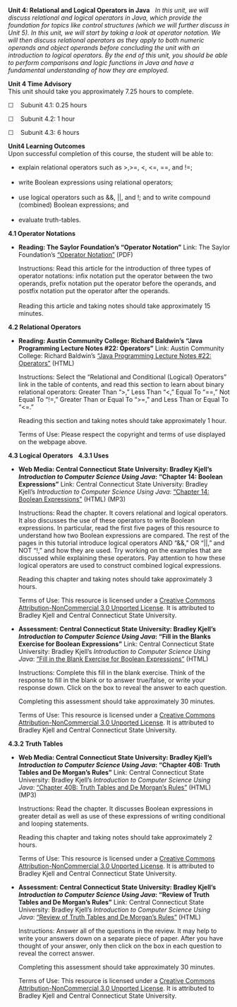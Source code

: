 **Unit 4: Relational and Logical Operators in Java** <span
id="4"></span> 
*In this unit, we will discuss relational and logical operators in Java,
which provide the foundation for topics like control structures (which
we will further discuss in Unit 5). In this unit, we will start by
taking a look at operator notation. We will then discuss relational
operators as they apply to both numeric operands and object operands
before concluding the unit with an introduction to logical operators. By
the end of this unit, you should be able to perform comparisons and
logic functions in Java and have a fundamental understanding of how they
are employed.*

**Unit 4 Time Advisory**  
This unit should take you approximately 7.25 hours to complete.  
  
 ☐    Subunit 4.1: 0.25 hours  
  
 ☐    Subunit 4.2: 1 hour  
  
 ☐    Subunit 4.3: 6 hours

**Unit4 Learning Outcomes**  
Upon successful completion of this course, the student will be able to:
-   explain relational operators such as \>,\>=, \<, \<=, ==, and !=;  
      
-   write Boolean expressions using relational operators;  
      
-   use logical operators such as &&, ||, and !; and to write compound
    (combined) Boolean expressions; and  
      
-   evaluate truth-tables.

**4.1 Operator Notations** <span id="4.1"></span> 
-   **Reading: The Saylor Foundation’s “Operator Notation”**
    Link: The Saylor Foundation’s [“Operator
    Notation”](http://www.saylor.org/site/wp-content/uploads/2013/02/CS101-4.1.1-Operator-Notation-FINAL.pdf) (PDF)  
      
     Instructions: Read this article for the introduction of three types
    of operator notations: infix notation put the operator between the
    two operands, prefix notation put the operator before the operands,
    and postfix notation put the operator after the operands.  
        
     Reading this article and taking notes should take approximately 15
    minutes.

**4.2 Relational Operators** <span id="4.2"></span> 
-   **Reading: Austin Community College: Richard Baldwin’s “Java
    Programming Lecture Notes \#22: Operators”**
    Link: Austin Community College: Richard Baldwin’s [“Java Programming
    Lecture Notes \#22:
    Operators”](http://www.dickbaldwin.com/java/Java022.htm) (HTML)  
      
     Instructions: Select the “Relational and Conditional (Logical)
    Operators” link in the table of contents, and read this section to
    learn about binary relational operators: Greater Than “\>,” Less
    Than “\<,” Equal To “==,” Not Equal To “!=,” Greater Than or Equal
    To “\>=,” and Less Than or Equal To “\<=.”  
      
     Reading this section and taking notes should take approximately 1
    hour.  
      
     Terms of Use: Please respect the copyright and terms of use
    displayed on the webpage above.

**4.3 Logical Operators** <span id="4.3"></span> 
**4.3.1 Uses** <span id="4.3.1"></span> 
-   **Web Media: Central Connecticut State University: Bradley Kjell’s
    *Introduction to Computer Science Using Java*: “Chapter 14: Boolean
    Expressions”**
    Link: Central Connecticut State University: Bradley
    Kjell’s *Introduction to Computer Science Using Java*: [“Chapter 14:
    Boolean
    Expressions”](http://chortle.ccsu.edu/java5/Notes/chap14/ch14_1.html) (HTML)
    (MP3)  
      
     Instructions: Read the chapter. It covers relational and logical
    operators. It also discusses the use of these operators to write
    Boolean expressions. In particular, read the first five pages of
    this resource to understand how two Boolean expressions are
    compared. The rest of the pages in this tutorial introduce logical
    operators AND “&&,” OR “||,” and NOT “!,” and how they are used. Try
    working on the examples that are discussed while explaining these
    operators. Pay attention to how these logical operators are used to
    construct combined logical expressions.  
      
     Reading this chapter and taking notes should take approximately 3
    hours.  
      
     Terms of Use: This resource is licensed under a [Creative Commons
    Attribution-NonCommercial 3.0 Unported
    License](http://creativecommons.org/licenses/by-nc/3.0/deed.en_US).
    It is attributed to Bradley Kjell and Central Connecticut State
    University.

-   **Assessment: Central Connecticut State University: Bradley Kjell’s
    *Introduction to Computer Science Using Java*: “Fill in the Blanks
    Exercise for Boolean Expressions”**
    Link: Central Connecticut State University: Bradley
    Kjell’s *Introduction to Computer Science Using Java*: [“Fill in the
    Blank Exercise for Boolean
    Expressions”](http://chortle.ccsu.edu/java5/Notes/chap14/fillBlankCh14.html) (HTML)  
      
     Instructions: Complete this fill in the blank exercise. Think of
    the response to fill in the blank or to answer true/false, or write
    your response down. Click on the box to reveal the answer to each
    question.  
      
     Completing this assessment should take approximately 30 minutes.  
      
     Terms of Use: This resource is licensed under a [Creative Commons
    Attribution-NonCommercial 3.0 Unported
    License](http://creativecommons.org/licenses/by-nc/3.0/deed.en_US).
    It is attributed to Bradley Kjell and Central Connecticut State
    University.

**4.3.2 Truth Tables** <span id="4.3.2"></span> 
-   **Web Media: Central Connecticut State University: Bradley Kjell’s
    *Introduction to Computer Science Using Java*: “Chapter 40B: Truth
    Tables and De Morgan’s Rules”**
    Link: Central Connecticut State University: Bradley
    Kjell’s *Introduction to Computer Science Using Java*: [“Chapter
    40B: Truth Tables and De Morgan’s
    Rules”](http://chortle.ccsu.edu/java5/Notes/chap40B/ch40B_1.html) (HTML)
    (MP3)  
      
     Instructions: Read the chapter. It discusses Boolean expressions in
    greater detail as well as use of these expressions of writing
    conditional and looping statements.  
      
     Reading this chapter and taking notes should take approximately 2
    hours.  
      
     Terms of Use: This resource is licensed under a [Creative Commons
    Attribution-NonCommercial 3.0 Unported
    License](http://creativecommons.org/licenses/by-nc/3.0/deed.en_US).
    It is attributed to Bradley Kjell and Central Connecticut State
    University.

-   **Assessment: Central Connecticut State University: Bradley Kjell’s
    *Introduction to Computer Science Using Java*: “Review of Truth
    Tables and De Morgan’s Rules”**
    Link: Central Connecticut State University: Bradley
    Kjell’s *Introduction to Computer Science Using Java*: [“Review of
    Truth Tables and De Morgan’s
    Rules”](http://chortle.ccsu.edu/java5/Notes/chap40B/fillBlankCh40B.html) (HTML)  
      
     Instructions: Answer all of the questions in the review. It may
    help to write your answers down on a separate piece of paper. After
    you have thought of your answer, only then click on the box in each
    question to reveal the correct answer.  
      
     Completing this assessment should take approximately 30 minutes.  
      
     Terms of Use: This resource is licensed under a [Creative Commons
    Attribution-NonCommercial 3.0 Unported
    License](http://creativecommons.org/licenses/by-nc/3.0/deed.en_US).
    It is attributed to Bradley Kjell and Central Connecticut State
    University.


